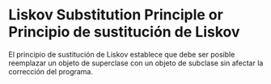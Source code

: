 # Liskov Substitution Principle or Principio de sustitución de Liskov

El principio de sustitución de Liskov establece que debe ser posible reemplazar un objeto de superclase con un objeto de subclase sin afectar la corrección del programa.



